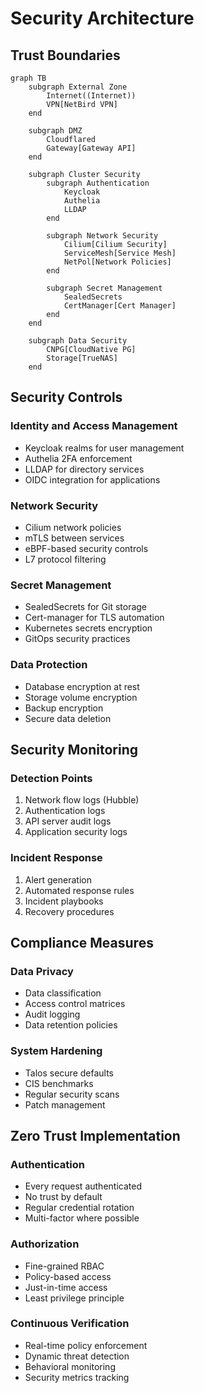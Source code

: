 # Security Architecture

## Trust Boundaries

```mermaid
graph TB
    subgraph External Zone
        Internet((Internet))
        VPN[NetBird VPN]
    end

    subgraph DMZ
        Cloudflared
        Gateway[Gateway API]
    end

    subgraph Cluster Security
        subgraph Authentication
            Keycloak
            Authelia
            LLDAP
        end

        subgraph Network Security
            Cilium[Cilium Security]
            ServiceMesh[Service Mesh]
            NetPol[Network Policies]
        end

        subgraph Secret Management
            SealedSecrets
            CertManager[Cert Manager]
        end
    end

    subgraph Data Security
        CNPG[CloudNative PG]
        Storage[TrueNAS]
    end
```

## Security Controls

### Identity and Access Management

- Keycloak realms for user management
- Authelia 2FA enforcement
- LLDAP for directory services
- OIDC integration for applications

### Network Security

- Cilium network policies
- mTLS between services
- eBPF-based security controls
- L7 protocol filtering

### Secret Management

- SealedSecrets for Git storage
- Cert-manager for TLS automation
- Kubernetes secrets encryption
- GitOps security practices

### Data Protection

- Database encryption at rest
- Storage volume encryption
- Backup encryption
- Secure data deletion

## Security Monitoring

### Detection Points

1. Network flow logs (Hubble)
2. Authentication logs
3. API server audit logs
4. Application security logs

### Incident Response

1. Alert generation
2. Automated response rules
3. Incident playbooks
4. Recovery procedures

## Compliance Measures

### Data Privacy

- Data classification
- Access control matrices
- Audit logging
- Data retention policies

### System Hardening

- Talos secure defaults
- CIS benchmarks
- Regular security scans
- Patch management

## Zero Trust Implementation

### Authentication

- Every request authenticated
- No trust by default
- Regular credential rotation
- Multi-factor where possible

### Authorization

- Fine-grained RBAC
- Policy-based access
- Just-in-time access
- Least privilege principle

### Continuous Verification

- Real-time policy enforcement
- Dynamic threat detection
- Behavioral monitoring
- Security metrics tracking
